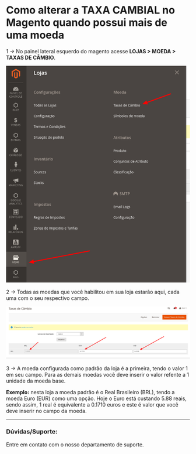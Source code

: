 # Como alterar a TAXA CAMBIAL no Magento quando possui mais de uma moeda

1 -> No painel lateral esquerdo do magento acesse **LOJAS > MOEDA > TAXAS DE CÂMBIO**.

![alterando taxas de câmbio](https://github.com/Oficina-do-Dev/Tutoriais/blob/main/Magento_2/081%20-%20Como%20alterar%20a%20Taxa%20Cambial%20no%20magento/images/image1.png)

2 -> Todas as moedas que você habilitou em sua loja estarão aqui, cada uma com o seu respectivo campo.

![alterando taxas de câmbio](https://github.com/Oficina-do-Dev/Tutoriais/blob/main/Magento_2/081%20-%20Como%20alterar%20a%20Taxa%20Cambial%20no%20magento/images/image2.png)

3 -> A moeda configurada como padrão da loja é a primeira, tendo o valor 1 em seu campo. Para as demais moedas você deve inserir o valor refente a 1 unidade da moeda base.

**Exemplo:** nesta loja a moeda padrão é o Real Brasileiro (BRL), tendo a moeda Euro (EUR) como uma opção. Hoje o Euro está custando 5.88 reais, sendo assim, 1 real é equivalente a 0.1710 euros e este é valor que você deve inserir no campo da moeda.

<hr>

### Dúvidas/Suporte:
Entre em contato com o nosso departamento de suporte.